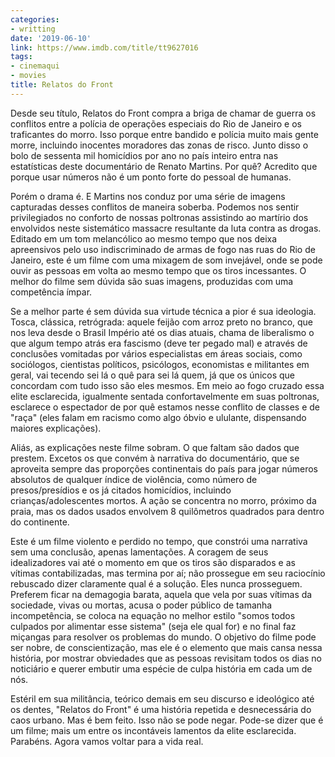 ```yaml
---
categories:
- writting
date: '2019-06-10'
link: https://www.imdb.com/title/tt9627016
tags:
- cinemaqui
- movies
title: Relatos do Front
---
```


Desde seu título, Relatos do Front compra a briga de chamar de guerra os conflitos entre a polícia de operações especiais do Rio de Janeiro e os traficantes do morro. Isso porque entre bandido e polícia muito mais gente morre, incluindo inocentes moradores das zonas de risco. Junto disso o bolo de sessenta mil homicídios por ano no país inteiro entra nas estatísticas deste documentário de Renato Martins. Por quê? Acredito que porque usar números não é um ponto forte do pessoal de humanas.

Porém o drama é. E Martins nos conduz por uma série de imagens capturadas desses conflitos de maneira soberba. Podemos nos sentir privilegiados no conforto de nossas poltronas assistindo ao martírio dos envolvidos neste sistemático massacre resultante da luta contra as drogas. Editado em um tom melancólico ao mesmo tempo que nos deixa apreensivos pelo uso indiscriminado de armas de fogo nas ruas do Rio de Janeiro, este é um filme com uma mixagem de som invejável, onde se pode ouvir as pessoas em volta ao mesmo tempo que os tiros incessantes. O melhor do filme sem dúvida são suas imagens, produzidas com uma competência ímpar.

Se a melhor parte é sem dúvida sua virtude técnica a pior é sua ideologia. Tosca, clássica, retrógrada: aquele feijão com arroz preto no branco, que nos leva desde o Brasil Império até os dias atuais, chama de liberalismo o que algum tempo atrás era fascismo (deve ter pegado mal) e através de conclusões vomitadas por vários especialistas em áreas sociais, como sociólogos, cientistas políticos, psicólogos, economistas e militantes em geral, vai tecendo sei lá o quê para sei lá quem, já que os únicos que concordam com tudo isso são eles mesmos. Em meio ao fogo cruzado essa elite esclarecida, igualmente sentada confortavelmente em suas poltronas, esclarece o espectador de por quê estamos nesse conflito de classes e de "raça" (eles falam em racismo como algo óbvio e ululante, dispensando maiores explicações).

Aliás, as explicações neste filme sobram. O que faltam são dados que prestem. Excetos os que convém à narrativa do documentário, que se aproveita sempre das proporções continentais do país para jogar números absolutos de qualquer índice de violência, como número de presos/presídios e os já citados homicídios, incluindo crianças/adolescentes mortos. A ação se concentra no morro, próximo da praia, mas os dados usados envolvem 8 quilômetros quadrados para dentro do continente.

Este é um filme violento e perdido no tempo, que constrói uma narrativa sem uma conclusão, apenas lamentações. A coragem de seus idealizadores vai até o momento em que os tiros são disparados e as vítimas contabilizadas, mas termina por aí; não prossegue em seu raciocínio rebuscado dizer claramente qual é a solução. Eles nunca prosseguem. Preferem ficar na demagogia barata, aquela que vela por suas vítimas da sociedade, vivas ou mortas, acusa o poder público de tamanha incompetência, se coloca na equação no melhor estilo "somos todos culpados por alimentar esse sistema" (seja ele qual for) e no final faz miçangas para resolver os problemas do mundo. O objetivo do filme pode ser nobre, de conscientização, mas ele é o elemento que mais cansa nessa história, por mostrar obviedades que as pessoas revisitam todos os dias no noticiário e querer embutir uma espécie de culpa história em cada um de nós.

Estéril em sua militância, teórico demais em seu discurso e ideológico até os dentes, "Relatos do Front" é uma história repetida e desnecessária do caos urbano. Mas é bem feito. Isso não se pode negar. Pode-se dizer que é um filme; mais um entre os incontáveis lamentos da elite esclarecida. Parabéns. Agora vamos voltar para a vida real.